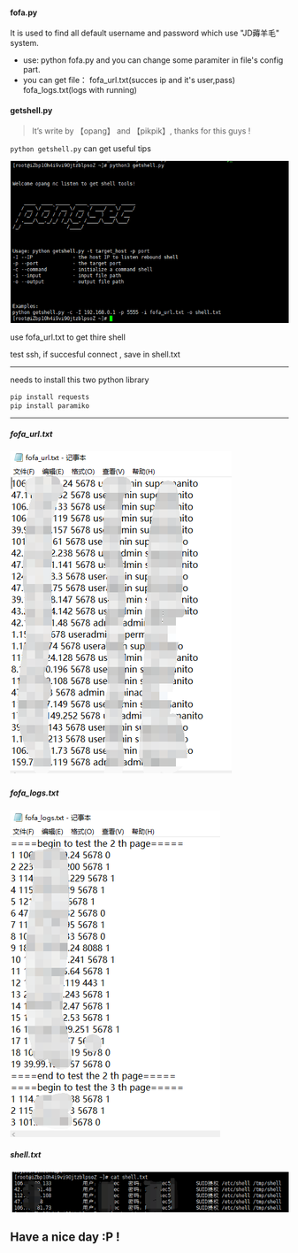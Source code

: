 #### fofa.py
It is used to find all default username and password which use "JD薅羊毛" system.
- use: python fofa.py
and you can change some paramiter in file's config part.
- you can get file： 
  fofa_url.txt(succes ip and it's user,pass)
  fofa_logs.txt(logs with running)

#### getshell.py

> It’s write by 【opang】 and 【pikpik】, thanks for this guys !

`python getshell.py` can get useful tips

![img](./getshellrun.png)

use fofa_url.txt to get thire shell

test ssh, if succesful connect , save in shell.txt

-----

needs to install this two python library

```
pip install requests
pip install paramiko
```

----

##### fofa_url.txt

##### ![fofa_url](fofa_url.png)

##### fofa_logs.txt

![fofa_logs](fofa_logs.png)

##### shell.txt

##### ![shell](shell.png)



## Have a nice day :P !